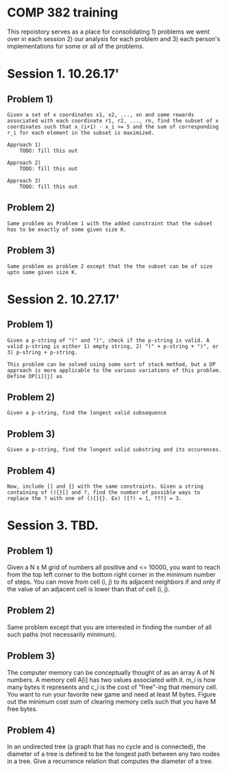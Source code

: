 # COMP 382 training

This repoistory serves as a place for consolidating 1) problems we went over in each session 2) our analysis for each problem and 3) each person's implementations for some or all of the problems.

# Session 1. 10.26.17'

## Problem 1)
	Given a set of x coordinates x1, x2, ..., xn and some rewards associated with each coordinate r1, r2, ..., rn, find the subset of x coordinates such that x_(i+1) - x_i >= 5 and the sum of corresponding r_i for each element in the subset is maximized.

	Approach 1)
		TODO: fill this out

	Approach 2)
		TODO: fill this out
	
	Approach 3)
		TODO: fill this out

## Problem 2)
	Same problem as Problem 1 with the added constraint that the subset has to be exactly of some given size K.

## Problem 3)
	Same problem as problem 2 except that the the subset can be of size upto some given size K.	

# Session 2. 10.27.17'
	
## Problem 1)
	Given a p-string of "(" and ")", check if the p-string is valid. A valid p-string is either 1) empty string, 2) "(" + p-string + ")", or 3) p-string + p-string.

	This problem can be solved using some sort of stack method, but a DP approach is more applicable to the various variations of this problem.
	Define DP[i][j] as 

## Problem 2)
	Given a p-string, find the longest valid subsequence

## Problem 3)
	Given a p-string, find the longest valid substring and its occurences.
	
## Problem 4)
	Now, include [] and {} with the same constraints. Given a string containing of (){}[] and ?, find the number of possible ways to replace the ? with one of ()[]{}. Ex) ([?) = 1, ???] = 3.

# Session 3. TBD.
## Problem 1)
Given a N x M grid of numbers all positive and <= 10000, you want to reach from the top left corner to the bottom right corner in the minimum number of steps. You can move from cell (i, j) to its adjacent neighbors if and only if the value of an adjacent cell is lower than that of cell (i, j).

## Problem 2)
Same problem except that you are interested in finding the number of all such paths (not necessarily minimum).

## Problem 3)
The computer memory can be conceptually thought of as an array A of N numbers. A memory cell A[i] has two values associated with it. m_i is how many bytes it represents and c_i is the cost of "free"-ing that memory cell. You want to run your favorite new game and need at least M bytes. Figure out the minimum cost sum of clearing memory cells such that you have M free bytes.

## Problem 4)
In an undirected tree (a graph that has no cycle and is connected), the diameter of a tree is defined to be the longest path between any two nodes in a tree. Give a recurrence relation that computes the diameter of a tree.
